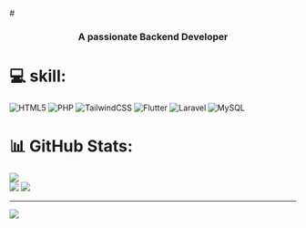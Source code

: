 #<h3 align="center">A passionate Backend Developer</h3>
# 💻 skill:
![HTML5](https://img.shields.io/badge/html5-%23E34F26.svg?style=flat&logo=html5&logoColor=white) ![PHP](https://img.shields.io/badge/php-%23777BB4.svg?style=flat&logo=php&logoColor=white) ![TailwindCSS](https://img.shields.io/badge/tailwindcss-%2338B2AC.svg?style=flat&logo=tailwind-css&logoColor=white) ![Flutter](https://img.shields.io/badge/Flutter-%2302569B.svg?style=flat&logo=Flutter&logoColor=white) ![Laravel](https://img.shields.io/badge/laravel-%23FF2D20.svg?style=flat&logo=laravel&logoColor=white) ![MySQL](https://img.shields.io/badge/mysql-4479A1.svg?style=flat&logo=mysql&logoColor=white)
# 📊 GitHub Stats:
![](https://github-readme-stats.vercel.app/api?username=hanifun&theme=dark&hide_border=false&include_all_commits=false&count_private=false)<br/>
![](https://nirzak-streak-stats.vercel.app/?user=hanifun&theme=dark&hide_border=false)
![](https://github-readme-stats.vercel.app/api/top-langs/?username=hanifun&theme=dark&hide_border=false&include_all_commits=false&count_private=false&layout=compact)

---
[![](https://visitcount.itsvg.in/api?id=hanifun&icon=0&color=0)](https://visitcount.itsvg.in)

<!-- Proudly created with GPRM ( https://gprm.itsvg.in ) -->
